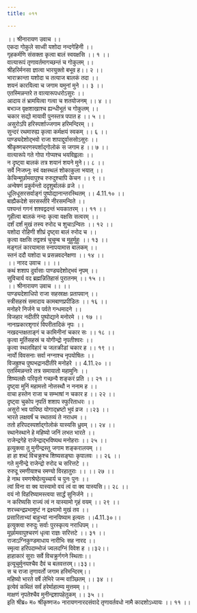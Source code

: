 ```yaml
---
title: ०११

---
```

।। श्रीनारायण उवाच ।।  
एकदा गोकुले साध्वी यशोदा नन्दगेहिनी ।।  
गृहकर्मणि संसक्ता कृत्वा बालं स्ववक्षसि ।। १ ।।  
वात्यारूपं तृणावर्तमागच्छन्तं च गोकुलम् ।।  
श्रीहरिर्मनसा ज्ञात्वा भारयुक्तो बभूव ह।। २ ।।  
भाराक्रान्ता यशोदा च तत्याज बालकं तदा ।।  
शयनं कारयित्वा च जगाम यमुनां मुने ।। ३ ।।  
एतस्मिन्नन्तरे त वात्यारूपधरोऽसुरः ।।  
आदाय तं भ्रामयित्वा गत्वा च शतयोजनम् ।। ४ ।।  
बभञ्ज वृक्षशाखाश्च ह्यन्धीभूतं च गोकुलम् ।।  
चकार सद्यो मायावी पुनस्तत्र पपात ह ।। ५ ।।  
असुरोऽपि हरिस्पर्शाज्जगाम हरिमन्दिरम् ।।  
सुन्दरं रथमारुह्य कृत्वा कर्मक्षयं स्वकम् ।। ६ ।।  
पाण्ड्यदेशोद्भवो राजा शापाद्दुर्वाससोऽसुरः ।।  
श्रीकृष्णचरणस्पर्शाद्गोलोकं स जगाम ह ।। ७ ।।  
वात्यारूपे गते गोपा गोप्यश्च भयविह्वलाः ।।  
न दृष्ट्वा बालकं तत्र शयानं शयने मुने।। ८ ।।  
सर्वे निजघ्नुः स्वं वक्षस्थलं शोकाकुला भयात् ।।  
केचिन्मूर्छामवापुश्च रुरुदुश्चापि केचन ।। ९ ।।  
अन्वेषणं प्रकुर्वन्तो ददृशुर्बालकं व्रजे ।।  
धूलिधूसरसर्वाङ्गं पुष्पोद्यानान्तरस्थितम् ।। 4.11.१० ।।  
बाह्यैकदेशे सरसस्तीरे नीरसमन्विते ।।  
पश्यन्तं गगनं शश्वद्वदन्तं भयकातरम् ।। ११ ।।  
गृहीत्वा बालकं नन्दः कृत्वा वक्षसि सत्वरम् ।।  
दर्शं दर्शं मुखं तस्य रुरोद च शुचाऽन्वितः ।। १२ ।।  
यशोदा रोहिणी शीघ्रं दृष्ट्वा बालं रुरोद च ।।  
कृत्वा वक्षसि तद्वक्त्रं चुचुम्ब च मुहुर्मुहुः ।। १३ ।।  
मङ्गलं कारयामास स्नापयामास बालकम् ।।  
स्तनं ददौ यशोदा च प्रसन्नवदनेक्षणा ।। १४ ।।  
।। नारद उवाच ।। ।।  
कथं शशाप दुर्वासाः पाण्ड्यदेशोद्भवं नृपम् ।।  
सुविचार्य वद ब्रह्मन्नितिहासं पुरातनम् ।। १५ ।।  
।। श्रीनारायण उवाच ।। ।।  
पाण्ड्यदेशाधिपो राजा सहस्राक्षः प्रतापवान् ।।  
स्त्रीसहस्रं समादाय कामबाणप्रपीडितः ।। १६ ।।  
मनोहरे निर्जने च पर्वते गन्धमादने ।।  
विजहार नदीतीरे पुष्पोद्याने मनोरमे ।। १७ ।।  
नानाप्रकारशृगारं विपरीतादिकं नृपः ।।  
नखदन्तक्षताङ्गं च कामिनीनां चकार सः ।। १८ ।।  
कृत्वा मूर्तिसहस्रं च योगीन्द्रो नृपतीश्वरः ।।  
कृत्वा स्थलविहारं च जलक्रीडां चकार ह ।। १९ ।।  
नार्यो विवसनाः सर्वा नग्नाश्च नृपयोषितः ।।  
विजह्रुश्च पुष्पभद्रानदीतीरे मनोहरे ।। 4.11.२० ।।  
एतस्मिन्नन्तरे तत्र समायातो महामुनिः ।।  
शिष्यलक्षैः परिवृतो गच्छन्वै शङ्करं प्रति ।। २१ ।।  
दृष्ट्वा मुनिं महामत्तो नोत्तस्थौ न ननाम ह ।।  
वाचा हस्तेन राजा च सम्भाषां न चकार ह ।। २२ ।।  
दृष्ट्वा चुकोप नृपतिं शशाप स्फुरिताधरः ।।  
असुरो भव पापिष्ठ योगाद्भ्रष्टो भुवं व्रज ।।२३ ।।  
भारते लक्षवर्षं च स्थातव्यं ते नराधम ।।  
ततो हरिपदस्पर्शाद्गोलोकं यास्यसि ध्रुवम् ।। २४ ।।  
स्थानेस्थाने हे महिष्यो जनिं लभत भारते ।।  
राजेन्द्रगेहे राजेन्द्राद्भविष्यथ मनोहराः ।। २५ ।।  
इत्युक्त्वा तु मुनीन्द्रस्तु जगाम शङ्करालयम् ।।  
हा हा शब्दं विचक्रुश्च शिष्यसङ्घाः कृपालवः ।। २६ ।।  
गते मुनीन्द्रे राजेन्द्रो रुरोद च सरित्तटे ।।  
रुरुदू रमणीयाश्च रमण्यो विरहातुराः ।। ।। २७ ।।  
हे नाथ रमणश्रेष्ठेत्युच्चार्य च पुनः पुनः ।।  
त्वां विना वा क्व यास्यामो वयं त्वं वा क्व यास्यसि।। २८ ।।  
वयं नो विहरिष्यामस्त्वया सार्द्धं सुनिर्जने ।।  
न करिष्यसि राज्यं त्वं न यास्यामो गृहं वयम् ।। २९ ।।  
शरच्चन्द्रप्रभामुष्टं न द्रक्ष्यामो मुखं तव ।।  
प्रसारिताभ्यां बाहुभ्यां नानयिष्याम इत्यतः ।।4.11.३०।।  
इत्युक्त्वा रुरुदुः सर्वाः पुरस्कृत्य नराधिपम् ।।  
मूर्छामवापुश्चरणं धृत्वा राज्ञः सरित्तटे ।। ३१ ।।  
राजाऽग्निकुण्डमाधाय नारीभिः सह नारद ।।  
स्मृत्वा हरिपदाम्भोजं ज्वलदग्निं विवेश ह ।।३२।।  
हाहाकारं सुराः सर्वे विचक्रुर्गगने स्थिताः।।  
इत्यूचुर्मुनयश्चैव दैवं च बलवत्तरम्।।३३।।  
स च राजा तृणावर्तो जगाम हरिमन्दिरम्।।  
महिष्यो भारते वर्षे लेभिरे जन्म वाञ्छितम् ।। ३४ ।।  
इत्येवं कथितं सर्वं हरेर्माहात्म्य मुत्तमम् ।।  
माक्षणं नृपतेश्चैव मुनीन्द्रशापहेतुकम् ।। ३५ ।।  
इति श्रीब्र० म० श्रीकृष्णज० नारायणनारदसंवादे तृणावर्तवधो नामै कादशोऽध्यायः ।। ११ ।।